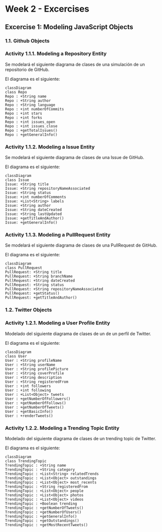 # Week 2 - Excercises

## Excercise 1: Modeling JavaScript Objects

### 1.1. **Github Objects**

### **Activity 1.1.1.** Modeling a Repository Entity

Se modelará el siguiente diagrama de clases de una simulación de un repositorio de GitHub.

El diagrama es el siguiente:

```mermaid
classDiagram
class Repo
Repo : +String name
Repo : +String author
Repo : +String language
Repo : +int numberOfCommits
Repo : +int stars
Repo : +int forks
Repo : +int issues_open
Repo : +int issues_close
Repo : +getTotalIssues()
Repo : +getGeneralInfo()
```

### **Activity 1.1.2.** Modeling a Issue Entity

Se modelará el siguiente diagrama de clases de una Issue de GitHub.

El diagrama es el siguiente:

```mermaid
classDiagram
class Issue
Issue: +String title
Issue: +String repositoryNameAssociated
Issue: +String status
Issue: +int numberOfComments
Issue: +List<String> labels
Issue: +String author
Issue: +String dateCreated
Issue: +String lastUpdated
Issue: +getTitleAndAuthor()
Issue: +getGeneralInfo()
```

### **Activity 1.1.3.** Modeling a PullRequest Entity

Se modelará el siguiente diagrama de clases de una PullRequest de GitHub.

El diagrama es el siguiente:

```mermaid
classDiagram
class PullRequest
PullRequest: +String title
PullRequest: +String branchName
PullRequest: +String dateCreated
PullRequest: +String status
PullRequest: +String repositoryNameAssociated
PullRequest: +getStatus()
PullRequest: +getTitleAndAuthor()
```

### 1.2. **Twitter Objects**

### **Activity 1.2.1.** Modeling a User Profile Entity

Modelado del siguiente diagrama de clases de un de un perfil de Twitter.

El diagrama es el siguiente:

```mermaid
classDiagram
class User
User : +String profileName
User : +String userName
User : +String profilePicture
User : +String coverProfile
User : +String description
User : +String registeredFrom
User : +int followers
User : +int following
User : +List<Object> tweets
User : +getNumberOfFollowers()
User : +getNumberOfFollows()
User : +getNumberOfTweets()
User : +getBasicInfo()
User : +renderTweets()
```

### **Activity 1.2.2.** Modeling a Trending Topic Entity

Modelado del siguiente diagrama de clases de un trending topic de Twitter.

El diagrama es el siguiente:

```mermaid
classDiagram
class TrendingTopic
TrendingTopic : +String name
TrendingTopic : +String category
TrendingTopic : +List<String> relatedTrends
TrendingTopic : +List<Object> outstandings
TrendingTopic : +List<Object> most_recents
TrendingTopic : +String registeredFrom
TrendingTopic : +List<Object> people
TrendingTopic : +List<Object> photos
TrendingTopic : +List<Object> videos
TrendingTopic : +Boolean trending
TrendingTopic : +getNumberOfTweets()
TrendingTopic : +getNumberOfUsers()
TrendingTopic : +getGeneralInfo()
TrendingTopic : +getOutstandings()
TrendingTopic : +getMostRecentTweets()
```